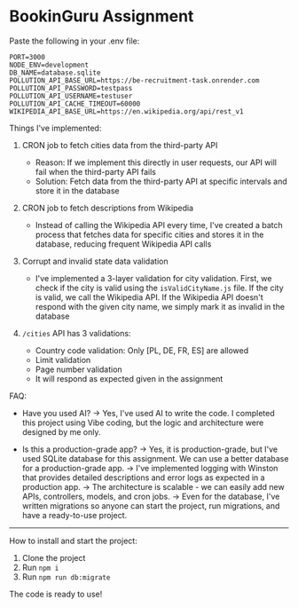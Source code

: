 # BookinGuru Assignment

Paste the following in your .env file:
```
PORT=3000
NODE_ENV=development
DB_NAME=database.sqlite
POLLUTION_API_BASE_URL=https://be-recruitment-task.onrender.com
POLLUTION_API_PASSWORD=testpass
POLLUTION_API_USERNAME=testuser
POLLUTION_API_CACHE_TIMEOUT=60000
WIKIPEDIA_API_BASE_URL=https://en.wikipedia.org/api/rest_v1
```

Things I've implemented:

1. CRON job to fetch cities data from the third-party API
   - Reason: If we implement this directly in user requests, our API will fail when the third-party API fails
   - Solution: Fetch data from the third-party API at specific intervals and store it in the database

2. CRON job to fetch descriptions from Wikipedia
   - Instead of calling the Wikipedia API every time, I've created a batch process that fetches data for specific cities and stores it in the database, reducing frequent Wikipedia API calls

3. Corrupt and invalid state data validation
   - I've implemented a 3-layer validation for city validation. First, we check if the city is valid using the `isValidCityName.js` file. If the city is valid, we call the Wikipedia API. If the Wikipedia API doesn't respond with the given city name, we simply mark it as invalid in the database

4. `/cities` API has 3 validations:
   - Country code validation: Only [PL, DE, FR, ES] are allowed
   - Limit validation
   - Page number validation
   - It will respond as expected given in the assignment

FAQ:
- Have you used AI?
  → Yes, I've used AI to write the code. I completed this project using Vibe coding, but the logic and architecture were designed by me only.

- Is this a production-grade app?
  → Yes, it is production-grade, but I've used SQLite database for this assignment. We can use a better database for a production-grade app.
  → I've implemented logging with Winston that provides detailed descriptions and error logs as expected in a production app.
  → The architecture is scalable - we can easily add new APIs, controllers, models, and cron jobs.
  → Even for the database, I've written migrations so anyone can start the project, run migrations, and have a ready-to-use project.

---

How to install and start the project:

1. Clone the project
2. Run `npm i`
3. Run `npm run db:migrate`

The code is ready to use!


